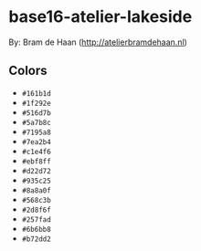 # base16-atelier-lakeside

By: Bram de Haan (http://atelierbramdehaan.nl)

## Colors

* `#161b1d`
* `#1f292e`
* `#516d7b`
* `#5a7b8c`
* `#7195a8`
* `#7ea2b4`
* `#c1e4f6`
* `#ebf8ff`
* `#d22d72`
* `#935c25`
* `#8a8a0f`
* `#568c3b`
* `#2d8f6f`
* `#257fad`
* `#6b6bb8`
* `#b72dd2`
